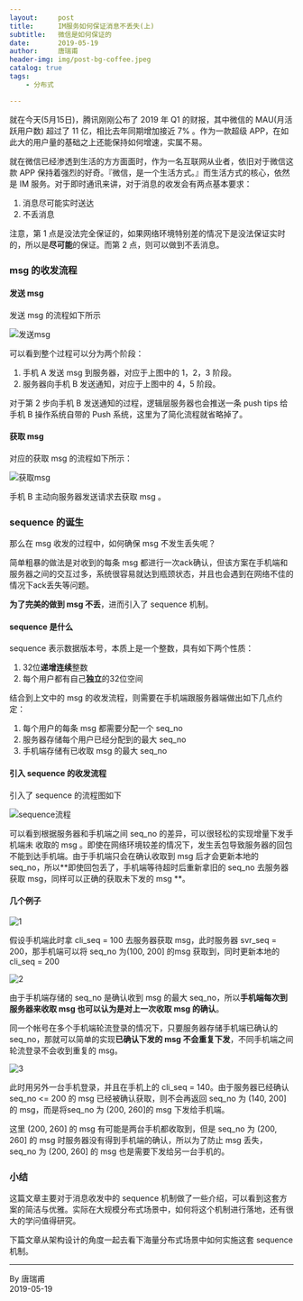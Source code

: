 ```yaml
---
layout:     post
title:      IM服务如何保证消息不丢失(上)
subtitle:   微信是如何保证的
date:       2019-05-19
author:     唐瑞甫
header-img: img/post-bg-coffee.jpeg
catalog: true
tags: 
    - 分布式

---  
```


就在今天(5月15日)，腾讯刚刚公布了 2019 年 Q1 的财报，其中微信的 MAU(月活跃用户数) 超过了 11 亿，相比去年同期增加接近 7% 。作为一款超级 APP，在如此大的用户量的基础之上还能保持如何增速，实属不易。  
  
就在微信已经渗透到生活的方方面面时，作为一名互联网从业者，依旧对于微信这款 APP 保持着强烈的好奇。『微信，是一个生活方式。』而生活方式的核心，依然是 IM 服务。对于即时通讯来讲，对于消息的收发会有两点基本要求：  
  
1. 消息尽可能实时送达  
2. 不丢消息  
  
注意，第 1 点是没法完全保证的，如果网络环境特别差的情况下是没法保证实时的，所以是**尽可能**的保证。而第 2 点，则可以做到不丢消息。
  


### msg 的收发流程  
  
#### 发送 msg  
  
发送 msg 的流程如下所示  
  
![发送msg](https://wx3.sinaimg.cn/mw1024/9a30a1bagy1g36wxkwfahj20sg0lcta5.jpg)  
  
可以看到整个过程可以分为两个阶段：  
  
1. 手机 A 发送 msg 到服务器，对应于上图中的 1，2，3 阶段。  
2. 服务器向手机 B 发送通知，对应于上图中的 4，5 阶段。  
  
对于第 2 步向手机 B 发送通知的过程，逻辑层服务器也会推送一条 push tips 给手机 B 操作系统自带的 Push 系统，这里为了简化流程就省略掉了。
  
#### 获取 msg  
  
对应的获取 msg 的流程如下所示：  
  
![获取msg](https://wx2.sinaimg.cn/mw1024/9a30a1bagy1g36wxkwayhj20sg0lc0tw.jpg)  
  
手机 B 主动向服务器发送请求去获取 msg 。  
  
### sequence 的诞生  
  
那么在 msg 收发的过程中，如何确保 msg 不发生丢失呢？  
  
简单粗暴的做法是对收到的每条 msg 都进行一次ack确认，但该方案在手机端和服务器之间的交互过多，系统很容易就达到瓶颈状态，并且也会遇到在网络不佳的情况下ack丢失等问题。  
  
**为了完美的做到 msg 不丢**，进而引入了 sequence 机制。  
  
#### sequence 是什么  
  
sequence 表示数据版本号，本质上是一个整数，具有如下两个性质：  
  
1. 32位**递增连续**整数  
2. 每个用户都有自己**独立**的32位空间  
  
结合到上文中的 msg 的收发流程，则需要在手机端跟服务器端做出如下几点约定：  
  
1. 每个用户的每条 msg 都需要分配一个 seq_no  
2. 服务器存储每个用户已经分配到的最大 seq_no  
3. 手机端存储有已收取 msg 的最大 seq_no  
  
#### 引入 sequence 的收发流程  
  
引入了 sequence 的流程图如下  
  
![sequence流程](https://wx2.sinaimg.cn/mw1024/9a30a1bagy1g36wxkxbusj20sg0lcgnj.jpg)
  
可以看到根据服务器和手机端之间 seq_no 的差异，可以很轻松的实现增量下发手机端未
收取的 msg 。即使在网络环境较差的情况下，发生丢包导致服务器的回包不能到达手机端。由于手机端只会在确认收取到 msg 后才会更新本地的 seq_no，所以**即使回包丢了，手机端等待超时后重新拿旧的 seq_no 去服务器获取 msg，同样可以正确的获取未下发的 msg **。  
  
#### 几个例子  
  
![1](https://wx3.sinaimg.cn/mw1024/9a30a1bagy1g36wxkwe6rj20sg0lcq3v.jpg)  
  
假设手机端此时拿 cli_seq = 100 去服务器获取 msg，此时服务器 svr_seq = 200，那手机端可以将 seq_no 为(100, 200] 的msg 获取到，同时更新本地的 cli_seq = 200   
  
![2](https://wx4.sinaimg.cn/mw1024/9a30a1bagy1g36wxkxcsvj20sg0lcjsr.jpg) 
  
由于手机端存储的 seq_no 是确认收到 msg 的最大 seq_no，所以**手机端每次到服务器来收取 msg 也可以认为是对上一次收取 msg 的确认**。  
  
同一个帐号在多个手机端轮流登录的情况下，只要服务器存储手机端已确认的 seq_no，那就可以简单的实现**已确认下发的 msg 不会重复下发**，不同手机端之间轮流登录不会收到重复的 msg。  
    
![3](https://wx3.sinaimg.cn/mw1024/9a30a1bagy1g36wxkxra0j20sg0lc401.jpg)   
  
此时用另外一台手机登录，并且在手机上的 cli_seq = 140。由于服务器已经确认 seq_no <= 200 的 msg 已经被确认获取，则不会再返回 seq_no 为 (140, 200] 的 msg，而是将seq_no 为 (200, 260]的 msg 下发给手机端。  
  
这里 (200, 260] 的 msg 有可能是两台手机都收取到，但是 seq_no 为 (200, 260] 的 msg 时服务器没有得到手机端的确认，所以为了防止 msg 丢失，seq_no 为 (200, 260] 的 msg 也是需要下发给另一台手机的。  
  
### 小结  
  
这篇文章主要对于消息收发中的 sequence 机制做了一些介绍，可以看到这套方案的简洁与优雅。实际在大规模分布式场景中，如何将这个机制进行落地，还有很大的学问值得研究。  
  
下篇文章从架构设计的角度一起去看下海量分布式场景中如何实施这套 sequence 机制。

  

  
  
  
  
  
  
  
  
  
  
---
  By 唐瑞甫  
  2019-05-19

